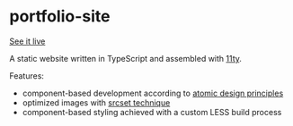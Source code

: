 # portfolio-site

[See it live](https://ryanglanz.com)

A static website written in TypeScript and assembled with [11ty](https://www.11ty.dev/).

Features:

- component-based development according to [atomic design principles](https://medium.com/galaxy-ux-studio/principles-of-atomic-design-7b03a30c3cb6)
- optimized images with [srcset technique](https://ericportis.com/posts/2014/srcset-sizes/)
- component-based styling achieved with a custom LESS build process
